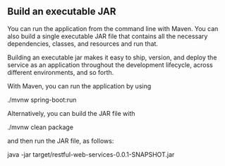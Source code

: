 ## Build an executable JAR
You can run the application from the command line with Maven. 
You can also build a single executable JAR file that contains all the necessary dependencies, classes, and resources and run that. 

Building an executable jar makes it easy to ship, version, and deploy the service as an application throughout the development lifecycle, across different environments, and so forth.

With Maven, you can run the application by using 

  ./mvnw spring-boot:run

Alternatively, you can build the JAR file with 

  ./mvnw clean package 

and then run the JAR file, as follows:

  java -jar target/restful-web-services-0.0.1-SNAPSHOT.jar

